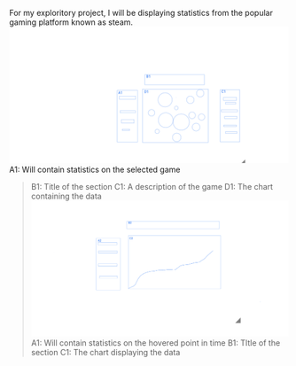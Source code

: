For my exploritory project, I will be displaying statistics from the popular gaming platform known as steam. 
![alt text](https://github.com/davidleshinski/Interactive-Data-Vis-Fall2020/blob/master/project1/download%20(3).png?raw=true)
A1: Will contain statistics on the selected game
>B1: Title of the section
>C1: A description of the game
>D1: The chart containing the data
![alt text](https://github.com/davidleshinski/Interactive-Data-Vis-Fall2020/blob/master/project1/download%20(2).png?raw=true)
A1: Will contain statistics on the hovered point in time
B1: TItle of the section
C1: The chart displaying the data
